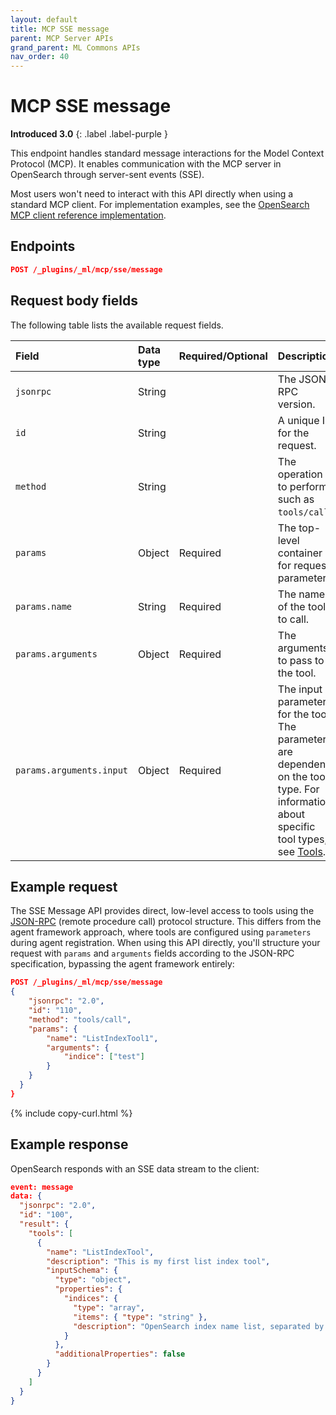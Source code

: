 ```yaml
---
layout: default
title: MCP SSE message 
parent: MCP Server APIs
grand_parent: ML Commons APIs
nav_order: 40
---
```


# MCP SSE message
**Introduced 3.0**
{: .label .label-purple }

This endpoint handles standard message interactions for the Model Context Protocol (MCP). It enables communication with the MCP server in OpenSearch through server-sent events (SSE).

Most users won't need to interact with this API directly when using a standard MCP client. For implementation examples, see the [OpenSearch MCP client reference implementation](https://github.com/zane-neo/opensearch-mcpserver-test-example).

## Endpoints

```json
POST /_plugins/_ml/mcp/sse/message
```

## Request body fields

The following table lists the available request fields.

| Field | Data type | Required/Optional | Description |
|:------|:----------|:------------------|:------------|
| `jsonrpc` | String |  | The JSON-RPC version. |
| `id` | String |  | A unique ID for the request. |
| `method` | String |  | The operation to perform, such as `tools/call`. |
| `params` | Object | Required | The top-level container for request parameters. |
| `params.name` | String | Required | The name of the tool to call. |
| `params.arguments` | Object | Required | The arguments to pass to the tool. |
| `params.arguments.input` | Object | Required | The input parameters for the tool. The parameters are dependent on the tool type. For information about specific tool types, see [Tools]({{site.url}}{{site.baseurl}}/ml-commons-plugin/agents-tools/tools/index/). |

## Example request

The SSE Message API provides direct, low-level access to tools using the [JSON-RPC](https://www.jsonrpc.org/) (remote procedure call) protocol structure. This differs from the agent framework approach, where tools are configured using `parameters` during agent registration. When using this API directly, you'll structure your request with `params` and `arguments` fields according to the JSON-RPC specification, bypassing the agent framework entirely:

```json
POST /_plugins/_ml/mcp/sse/message
{
    "jsonrpc": "2.0",
    "id": "110",
    "method": "tools/call",
    "params": {
        "name": "ListIndexTool1",
        "arguments": {
            "indice": ["test"]
        }
    }
  }
}
```
{% include copy-curl.html %}

## Example response

OpenSearch responds with an SSE data stream to the client:

```json
event: message
data: {
  "jsonrpc": "2.0",
  "id": "100",
  "result": {
    "tools": [
      {
        "name": "ListIndexTool",
        "description": "This is my first list index tool",
        "inputSchema": {
          "type": "object",
          "properties": {
            "indices": {
              "type": "array",
              "items": { "type": "string" },
              "description": "OpenSearch index name list, separated by comma. for example: [\"index1\", \"index2\"], use empty array [] to list all indices in the cluster"
            }
          },
          "additionalProperties": false
        }
      }
    ]
  }
}
```
